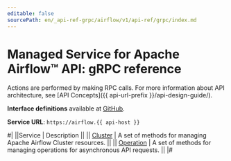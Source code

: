 ```yaml
---
editable: false
sourcePath: en/_api-ref-grpc/airflow/v1/api-ref/grpc/index.md
---
```


# Managed Service for Apache Airflow™ API: gRPC reference

Actions are performed by making RPC calls. For more information about API architecture, see [API Concepts]({{ api-url-prefix }}/api-design-guide/).

**Interface definitions** available at [GitHub](https://github.com/yandex-cloud/cloudapi/tree/master/yandex/cloud/airflow/v1).

**Service URL**: `https://airflow.{{ api-host }}`

#|
||Service | Description ||
|| [Cluster](Cluster/index.md) | A set of methods for managing Apache Airflow Cluster resources. ||
|| [Operation](Operation/index.md) | A set of methods for managing operations for asynchronous API requests. ||
|#